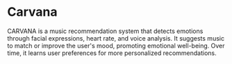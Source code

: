 # Carvana
CARVANA is a music recommendation system that detects emotions through facial expressions, heart rate, and voice analysis. It suggests music to match or improve the user's mood, promoting emotional well-being. Over time, it learns user preferences for more personalized recommendations.
